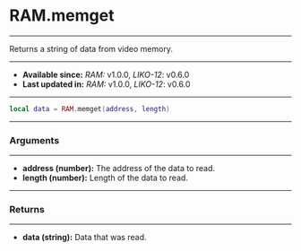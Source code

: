 # RAM.memget
---

Returns a string of data from video memory.

---

* **Available since:** _RAM:_ v1.0.0, _LIKO-12_: v0.6.0
* **Last updated in:** _RAM:_ v1.0.0, _LIKO-12_: v0.6.0

---

```lua
local data = RAM.memget(address, length)
```

---
### Arguments
---

* **address (number):** The address of the data to read.
* **length (number):** Length of the data to read.


---
### Returns
---

* **data (string):** Data that was read.

